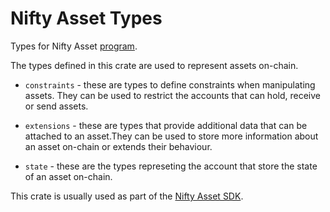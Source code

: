 # Nifty Asset Types

Types for Nifty Asset [program](https://github.com/nifty-oss/asset).

The types defined in this crate are used to represent assets on-chain.

- `constraints` - these are types to define constraints when manipulating assets. They
can be used to restrict the accounts that can hold, receive or send assets.

- `extensions` - these are types that provide additional data that can be attached to an asset.They can be used to store more information about an asset on-chain or extends their behaviour.

- `state` - these are the types represeting the account that store the state of an asset on-chain.

This crate is usually used as part of the [Nifty Asset SDK](https://crates.io/crates/nifty-asset).